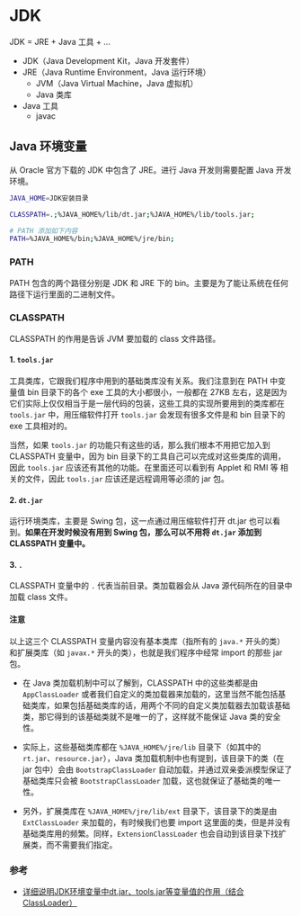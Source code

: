 # JDK

JDK = JRE + Java 工具 + ...

- JDK（Java Development Kit，Java 开发套件）
- JRE（Java Runtime Environment，Java 运行环境）
    - JVM（Java Virtual Machine，Java 虚拟机）
    - Java 类库
- Java 工具
    - javac


## Java 环境变量

从 Oracle 官方下载的 JDK 中包含了 JRE。进行 Java 开发则需要配置 Java  开发环境。

```bash
JAVA_HOME=JDK安装目录

CLASSPATH=.;%JAVA_HOME%/lib/dt.jar;%JAVA_HOME%/lib/tools.jar;

# PATH 添加如下内容
PATH=%JAVA_HOME%/bin;%JAVA_HOME%/jre/bin;
```

### PATH

PATH 包含的两个路径分别是 JDK 和 JRE 下的 bin。主要是为了能让系统在任何路径下运行里面的二进制文件。


### CLASSPATH

CLASSPATH 的作用是告诉 JVM 要加载的 class 文件路径。

#### 1. `tools.jar`

工具类库，它跟我们程序中用到的基础类库没有关系。我们注意到在 PATH 中变量值 bin 目录下的各个 exe 工具的大小都很小，一般都在 27KB 左右，这是因为它们实际上仅仅相当于是一层代码的包装，这些工具的实现所要用到的类库都在 `tools.jar` 中，用压缩软件打开 `tools.jar` 会发现有很多文件是和 bin 目录下的 exe 工具相对的。

当然，如果 `tools.jar` 的功能只有这些的话，那么我们根本不用把它加入到 CLASSPATH 变量中，因为 bin 目录下的工具自己可以完成对这些类库的调用，因此 `tools.jar` 应该还有其他的功能。在里面还可以看到有 Applet 和 RMI 等 相关的文件，因此 `tools.jar` 应该还是远程调用等必须的 jar 包。


#### 2. `dt.jar`

运行环境类库，主要是 Swing 包，这一点通过用压缩软件打开 dt.jar 也可以看到。**如果在开发时候没有用到 Swing 包，那么可以不用将 `dt.jar` 添加到 CLASSPATH 变量中。**


#### 3. `.`

CLASSPATH 变量中的 `.` 代表当前目录。类加载器会从 Java 源代码所在的目录中加载 class 文件。


#### 注意

以上这三个 CLASSPATH 变量内容没有基本类库（指所有的 `java.*` 开头的类）和扩展类库（如 `javax.*` 开头的类），也就是我们程序中经常 import 的那些 jar 包。

- 在 Java 类加载机制中可以了解到，CLASSPATH 中的这些类都是由 `AppClassLoader` 或者我们自定义的类加载器来加载的，这里当然不能包括基础类库，如果包括基础类库的话，用两个不同的自定义类加载器去加载该基础类，那它得到的该基础类就不是唯一的了，这样就不能保证 Java 类的安全性。

- 实际上，这些基础类库都在 `%JAVA_HOME%/jre/lib` 目录下（如其中的 `rt.jar`、`resource.jar`），Java 类加载机制中也有提到，该目录下的类（在 jar 包中）会由 `BootstrapClassLoader` 自动加载，并通过双亲委派模型保证了基础类库只会被 `BootstrapClassLoader` 加载，这也就保证了基础类的唯一性。

- 另外，扩展类库在 `%JAVA_HOME%/jre/lib/ext` 目录下，该目录下的类是由 `ExtClassLoader` 来加载的，有时候我们也要 import 这里面的类，但是并没有基础类库用的频繁。同样，`ExtensionClassLoader` 也会自动到该目录下找扩展类，而不需要我们指定。


### 参考

- [详细说明JDK环境变量中dt.jar、tools.jar等变量值的作用（结合ClassLoader）](https://blog.csdn.net/ns_code/article/details/18547959)